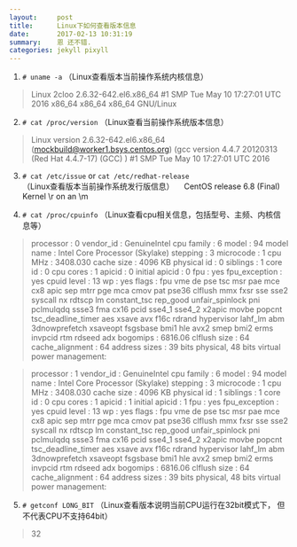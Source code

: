 ```yaml
---
layout:     post
title:      Linux下如何查看版本信息
date:       2017-02-13 10:31:19
summary:    恩 还不错.
categories: jekyll pixyll
---
```


1. ```# uname -a```
（Linux查看版本当前操作系统内核信息）   
> Linux 2cloo 2.6.32-642.el6.x86_64 #1 SMP Tue May 10 17:27:01 UTC 2016 x86_64 x86_64 x86_64 GNU/Linux


2. ```# cat /proc/version```
  （Linux查看当前操作系统版本信息）  
> Linux version 2.6.32-642.el6.x86_64 (mockbuild@worker1.bsys.centos.org) (gcc version 4.4.7 20120313 (Red Hat 4.4.7-17) (GCC) ) #1 SMP Tue May 10 17:27:01 UTC 2016


3. ```# cat /etc/issue``` or ```cat /etc/redhat-release```  
（Linux查看版本当前操作系统发行版信息）
　CentOS release 6.8 (Final)
Kernel \r on an \m

4. ```# cat /proc/cpuinfo```  （Linux查看cpu相关信息，包括型号、主频、内核信息等）  
> processor	: 0
vendor_id	: GenuineIntel
cpu family	: 6
model		: 94
model name	: Intel Core Processor (Skylake)
stepping	: 3
microcode	: 1
cpu MHz		: 3408.030
cache size	: 4096 KB
physical id	: 0
siblings	: 1
core id		: 0
cpu cores	: 1
apicid		: 0
initial apicid	: 0
fpu		: yes
fpu_exception	: yes
cpuid level	: 13
wp		: yes
flags		: fpu vme de pse tsc msr pae mce cx8 apic sep mtrr pge mca cmov pat pse36 clflush mmx fxsr sse sse2 syscall nx rdtscp lm constant_tsc rep_good unfair_spinlock pni pclmulqdq ssse3 fma cx16 pcid sse4_1 sse4_2 x2apic movbe popcnt tsc_deadline_timer aes xsave avx f16c rdrand hypervisor lahf_lm abm 3dnowprefetch xsaveopt fsgsbase bmi1 hle avx2 smep bmi2 erms invpcid rtm rdseed adx
bogomips	: 6816.06
clflush size	: 64
cache_alignment	: 64
address sizes	: 39 bits physical, 48 bits virtual
power management:

>processor	: 1
vendor_id	: GenuineIntel
cpu family	: 6
model		: 94
model name	: Intel Core Processor (Skylake)
stepping	: 3
microcode	: 1
cpu MHz		: 3408.030
cache size	: 4096 KB
physical id	: 1
siblings	: 1
core id		: 0
cpu cores	: 1
apicid		: 1
initial apicid	: 1
fpu		: yes
fpu_exception	: yes
cpuid level	: 13
wp		: yes
flags		: fpu vme de pse tsc msr pae mce cx8 apic sep mtrr pge mca cmov pat pse36 clflush mmx fxsr sse sse2 syscall nx rdtscp lm constant_tsc rep_good unfair_spinlock pni pclmulqdq ssse3 fma cx16 pcid sse4_1 sse4_2 x2apic movbe popcnt tsc_deadline_timer aes xsave avx f16c rdrand hypervisor lahf_lm abm 3dnowprefetch xsaveopt fsgsbase bmi1 hle avx2 smep bmi2 erms invpcid rtm rdseed adx
bogomips	: 6816.06
clflush size	: 64
cache_alignment	: 64
address sizes	: 39 bits physical, 48 bits virtual
power management:

5. ```# getconf LONG_BIT```
（Linux查看版本说明当前CPU运行在32bit模式下， 但不代表CPU不支持64bit）
>32
